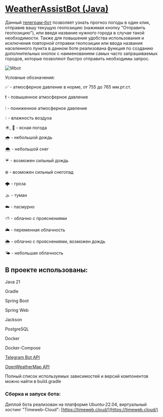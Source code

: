 # [WeatherAssistBot (Java)](https://t.me/Weather_AssistBot)
Данный [телеграм-бот](https://t.me/Weather_AssistBot) позволяет узнать прогноз погоды в один клик, отправив вашу текущую геопозицию (нажимая кнопку "Отправить геопозицию"),
или введя название нужного города в случае такой необходимости. Также для повышения удобства использования и исключения повторной отправки геопозиции или ввода названия населенного пункта в данном боте 
реализована функция по созданию дополнительных кнопок с наименованием самых часто запрашиваемых городов, которые позволяют быстро отправить необходимы запрос.

![Wbot](https://github.com/user-attachments/assets/8f78233f-7345-412c-bd23-734607f72136)


Условные обозначения: 

✅ - атмосферное давление в норме, от 755 до 765 мм.рт.ст.

❗️ - повышенное атмосферное давление

❕ - пониженное атмосферное давление

💧 - влажность воздуха

☀️, 🌙 - ясная погода

🌧 - небольшой дождь

🌨 - небольшой снег

☔️ - возможен сильный дождь

❄️ - возможен сильный снегопад

🌩 - гроза

🌫 - туман

☁️ - пасмурно

⛅️ - облачно с прояснениями

🌥 - переменная облачность

🌦 - облачно с прояснениями, возможен дождь

🌤 - небольшая облачность

## В проекте использованы:  
Java 21

Gradle

Spring Boot

Spring Web

Jackson

PostgreSQL

Docker

Docker-Compose

[Telegram Bot API](https://core.telegram.org/bots/api)

[OpenWeatherMap API](https://openweathermap.org/api)

Полный список используемых зависимостей и версий компонентов можно найти в build.gradle

### Сборка и запуск бота:  

Деплой бота реализован на платформе Ubuntu-22.04, виртуальный хостинг "Timeweb-Cloud": [https://timeweb.cloud/](https://timeweb.cloud/)
